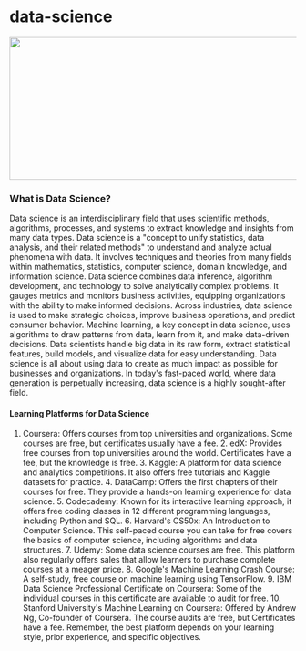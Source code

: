 # data-science
<img width="550" height="250" alt="" src="https://stemettes.org/zine/wp-content/uploads/sites/3/2021/12/ai-gif.gif"/>

### What is Data Science?
Data science is an interdisciplinary field that uses scientific methods, algorithms, processes, and systems to extract knowledge and insights from many data types. Data science is a "concept to unify statistics, data analysis, and their related methods" to understand and analyze actual phenomena with data. It involves techniques and theories from many fields within mathematics, statistics, computer science, domain knowledge, and information science. Data science combines data inference, algorithm development, and technology to solve analytically complex problems. It gauges metrics and monitors business activities, equipping organizations with the ability to make informed decisions. Across industries, data science is used to make strategic choices, improve business operations, and predict consumer behavior. Machine learning, a key concept in data science, uses algorithms to draw patterns from data, learn from it, and make data-driven decisions. Data scientists handle big data in its raw form, extract statistical features, build models, and visualize data for easy understanding. Data science is all about using data to create as much impact as possible for businesses and organizations. In today's fast-paced world, where data generation is perpetually increasing, data science is a highly sought-after field.

#### Learning Platforms for Data Science
1. Coursera: Offers courses from top universities and organizations. Some courses are free, but certificates usually have a fee. 2. edX: Provides free courses from top universities around the world. Certificates have a fee, but the knowledge is free. 3. Kaggle: A platform for data science and analytics competitions. It also offers free tutorials and Kaggle datasets for practice. 4. DataCamp: Offers the first chapters of their courses for free. They provide a hands-on learning experience for data science. 5. Codecademy: Known for its interactive learning approach, it offers free coding classes in 12 different programming languages, including Python and SQL. 6. Harvard's CS50x: An Introduction to Computer Science. This self-paced course you can take for free covers the basics of computer science, including algorithms and data structures. 7. Udemy: Some data science courses are free. This platform also regularly offers sales that allow learners to purchase complete courses at a meager price. 8. Google's Machine Learning Crash Course: A self-study, free course on machine learning using TensorFlow. 9. IBM Data Science Professional Certificate on Coursera: Some of the individual courses in this certificate are available to audit for free. 10. Stanford University's Machine Learning on Coursera: Offered by Andrew Ng, Co-founder of Coursera. The course audits are free, but Certificates have a fee. Remember, the best platform depends on your learning style, prior experience, and specific objectives.